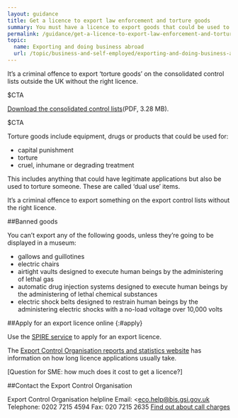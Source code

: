 ```yaml
---
layout: guidance
title: Get a licence to export law enforcement and torture goods
summary: You must have a licence to export goods that could be used to cause cruel, inhumane or degrading treatment to people.
permalink: /guidance/get-a-licence-to-export-law-enforcement-and-torture-goods.html
topic:
  name: Exporting and doing business abroad
  url: /topic/business-and-self-employed/exporting-and-doing-business-abroad.html
---
```


It’s a criminal offence to export ‘torture goods’ on the consolidated control lists outside the UK without the right licence.

$CTA

[Download the consolidated control lists](/government/uploads/system/uploads/attachment_data/file/488993/controllist20151225.pdf)(PDF, 3.28 MB).

$CTA

Torture goods include equipment, drugs or products that could be used for:

- capital punishment
- torture 
- cruel, inhumane or degrading treatment

This includes anything that could have legitimate applications but also be used to torture someone. These are called ‘dual use’ items.

It’s a criminal offence to export something on the export control lists without the right licence.

##Banned goods

You can’t export any of the following goods, unless they’re going to be displayed in a museum:

- gallows and guillotines
- electric chairs
- airtight vaults designed to execute human beings by the administering of lethal gas
- automatic drug injection systems designed to execute human beings by the administering of lethal chemical substances
- electric shock belts designed to restrain human beings by the administering electric shocks with a no-load voltage over 10,000 volts

##Apply for an export licence online
{:#apply}

Use the [SPIRE service](https://www.spire.bis.gov.uk/spire/fox/espire/LOGIN/login) to apply for an export licence.

The [Export Control Organisation reports and statistics website](https://www.exportcontroldb.bis.gov.uk) has information on how long licence applications usually take.

[Question for SME: how much does it cost to get a licence?]


##Contact the Export Control Organisation

Export Control Organisation helpline
Email: <eco.help@bis.gsi.gov.uk
Telephone: 0202 7215 4594
Fax: 020 7215 2635
[Find out about call charges](/call-charges)


